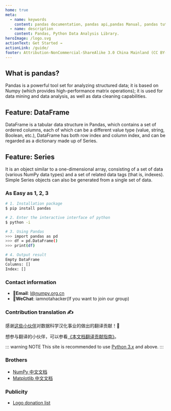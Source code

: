 ```yaml
---
home: true
meta:
  - name: keywords
    content: pandas documentation, pandas api,pandas Manual, pandas tutorial, pandas download and installation, pandas
  - name: description
    content: Pandas, Python Data Analysis Library.
heroImage: /logo.svg
actionText: Get Started →
actionLink: /guide/
footer: Attribution-NonCommercial-ShareAlike 3.0 China Mainland (CC BY-NC-SA 3.0 CN) | Copyright © 2019-present Zhi Bing
---
```


<div class="features">
  <div class="feature">
    <h2>What is pandas?</h2>
    <p>Pandas is a powerful tool set for analyzing structured data; it is based on Numpy (which provides high-performance matrix operations); it is used for data mining and data analysis, as well as data cleaning capabilities.</p>
  </div>
  <div class="feature">
    <h2>Feature: DataFrame</h2>
    <p>DataFrame is a tabular data structure in Pandas, which contains a set of ordered columns, each of which can be a different value type (value, string, Boolean, etc.), DataFrame has both row index and column index, and can be regarded as a dictionary made up of Series.</p>
  </div>
  <div class="feature">
    <h2>Feature: Series</h2>
    <p>It is an object similar to a one-dimensional array, consisting of a set of data (various NumPy data types) and a set of related data tags (that is, indexes). Simple Series objects can also be generated from a single set of data.</p>
  </div>
</div>

### As Easy as 1, 2, 3

``` bash
# 1. Installation package
$ pip install pandas

# 2. Enter the interactive interface of python
$ python -i

# 3. Using Pandas
>>> import pandas as pd
>>> df = pd.DataFrame() 
>>> print(df)

# 4. Output result
Empty DataFrame
Columns: []
Index: []
```

### Contact information

- 📮**Email**: l@numpy.org.cn
- 📩**WeChat**: iamnotahacker(If you want to join our group)

### Contribution translation ✍

感谢[这些小伙伴](https://github.com/teadocs/pandas-cn/graphs/contributors)对数据科学汉化事业的做出的翻译贡献！🙏

想参与翻译的小伙伴，可以参看[《本文档翻译贡献指南》](https://github.com/teadocs/pandas-cn/blob/v0.25.0/Contribution.md)。

::: warning NOTE
This site is recommended to use [Python 3.x](https://www.python.org/downloads/) and above.
:::

### Brothers

- [NumPy 中文文档](https://www.numpy.org.cn/)
- [Matplotlib 中文文档](https://www.matplotlib.org.cn/)

### Publicity

* [Logo donation list](/en/logo/)
